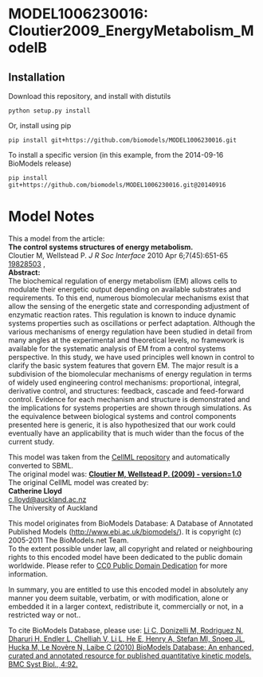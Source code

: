 # MODEL1006230016: Cloutier2009_EnergyMetabolism_ModelB

## Installation

Download this repository, and install with distutils

`python setup.py install`

Or, install using pip

`pip install git+https://github.com/biomodels/MODEL1006230016.git`

To install a specific version (in this example, from the 2014-09-16 BioModels release)

`pip install git+https://github.com/biomodels/MODEL1006230016.git@20140916`


# Model Notes


This a model from the article:  
**The control systems structures of energy metabolism.**   
Cloutier M, Wellstead P. _J R Soc Interface_ 2010 Apr 6;7(45):651-65
[19828503](http://www.ncbi.nlm.nih.gov/pubmed/19828503) ,  
**Abstract:**   
The biochemical regulation of energy metabolism (EM) allows cells to modulate
their energetic output depending on available substrates and requirements. To
this end, numerous biomolecular mechanisms exist that allow the sensing of the
energetic state and corresponding adjustment of enzymatic reaction rates. This
regulation is known to induce dynamic systems properties such as oscillations
or perfect adaptation. Although the various mechanisms of energy regulation
have been studied in detail from many angles at the experimental and
theoretical levels, no framework is available for the systematic analysis of
EM from a control systems perspective. In this study, we have used principles
well known in control to clarify the basic system features that govern EM. The
major result is a subdivision of the biomolecular mechanisms of energy
regulation in terms of widely used engineering control mechanisms:
proportional, integral, derivative control, and structures: feedback, cascade
and feed-forward control. Evidence for each mechanism and structure is
demonstrated and the implications for systems properties are shown through
simulations. As the equivalence between biological systems and control
components presented here is generic, it is also hypothesized that our work
could eventually have an applicability that is much wider than the focus of
the current study.

This model was taken from the [CellML
repository](http://www.cellml.org/models) and automatically converted to SBML.  
The original model was: [ **Cloutier M, Wellstead P. (2009) - version=1.0**
](http://models.cellml.org/exposure/1298e7f3cdd664d79ac289b591126ab5)  
The original CellML model was created by:  
**Catherine Lloyd**   
c.lloyd@auckland.ac.nz  
The University of Auckland  

This model originates from BioModels Database: A Database of Annotated
Published Models (http://www.ebi.ac.uk/biomodels/). It is copyright (c)
2005-2011 The BioModels.net Team.  
To the extent possible under law, all copyright and related or neighbouring
rights to this encoded model have been dedicated to the public domain
worldwide. Please refer to [CC0 Public Domain
Dedication](http://creativecommons.org/publicdomain/zero/1.0/) for more
information.

In summary, you are entitled to use this encoded model in absolutely any
manner you deem suitable, verbatim, or with modification, alone or embedded it
in a larger context, redistribute it, commercially or not, in a restricted way
or not..  
  
To cite BioModels Database, please use: [Li C, Donizelli M, Rodriguez N,
Dharuri H, Endler L, Chelliah V, Li L, He E, Henry A, Stefan MI, Snoep JL,
Hucka M, Le Novère N, Laibe C (2010) BioModels Database: An enhanced, curated
and annotated resource for published quantitative kinetic models. BMC Syst
Biol., 4:92.](http://www.ncbi.nlm.nih.gov/pubmed/20587024)


